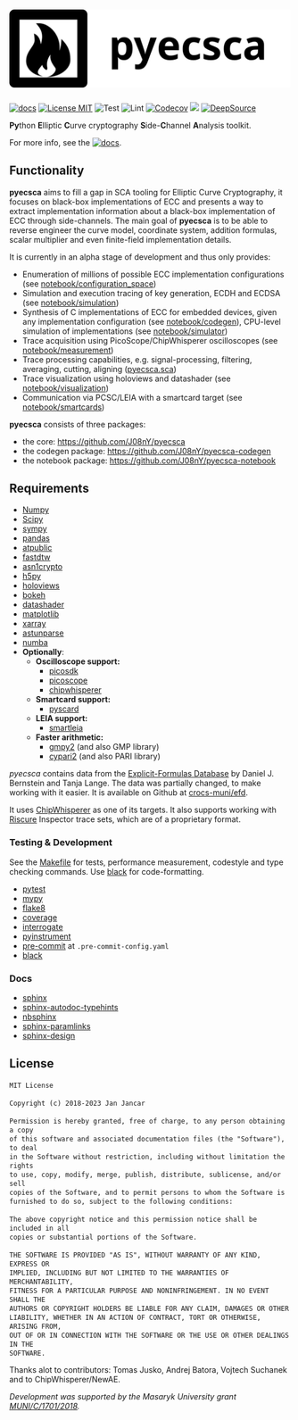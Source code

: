 # ![](docs/_static/logo_black_full.png)

[![docs](https://img.shields.io/badge/docs-neuromancer.sk-brightgreen.svg)](https://neuromancer.sk/pyecsca/)  [![License MIT ](https://img.shields.io/github/license/J08nY/pyecsca?color=brightgreen)](https://github.com/J08nY/pyecsca/blob/master/LICENSE) ![Test](https://github.com/J08nY/pyecsca/workflows/Test/badge.svg) ![Lint](https://github.com/J08nY/pyecsca/workflows/Lint/badge.svg) [![Codecov](https://img.shields.io/codecov/c/gh/J08nY/pyecsca?color=brightgreen&logo=codecov)](https://codecov.io/gh/J08nY/pyecsca) ![](https://img.shields.io/static/v1?label=mypy&message=No%20issues&color=brightgreen) [![DeepSource](https://deepsource.io/gh/J08nY/pyecsca.svg/?label=active+issues&show_trend=true)](https://deepsource.io/gh/J08nY/pyecsca/?ref=repository-badge)

**Py**thon **E**lliptic **C**urve cryptography **S**ide-**C**hannel **A**nalysis toolkit.

For more info, see the [![docs](https://img.shields.io/badge/docs-neuromancer.sk-brightgreen.svg)](https://neuromancer.sk/pyecsca/).

## Functionality

**pyecsca** aims to fill a gap in SCA tooling for Elliptic Curve Cryptography, it focuses on
black-box implementations of ECC and presents a way to extract implementation information
about a black-box implementation of ECC through side-channels. The main goal of **pyecsca**
is to be able to reverse engineer the curve model, coordinate system, addition formulas, scalar
multiplier and even finite-field implementation details.

It is currently in an alpha stage of development and thus only provides:
 - Enumeration of millions of possible ECC implementation configurations (see [notebook/configuration_space](https://neuromancer.sk/pyecsca/notebook/configuration_space.html))
 - Simulation and execution tracing of key generation, ECDH and ECDSA (see [notebook/simulation](https://neuromancer.sk/pyecsca/notebook/simulation.html))
 - Synthesis of C implementations of ECC for embedded devices, given any implementation configuration (see [notebook/codegen](https://neuromancer.sk/pyecsca/notebook/codegen.html)),
   CPU-level simulation of implementations (see [notebook/simulator](https://neuromancer.sk/pyecsca/notebook/simulator.html))
 - Trace acquisition using PicoScope/ChipWhisperer oscilloscopes (see [notebook/measurement](https://neuromancer.sk/pyecsca/notebook/measurement.html))
 - Trace processing capabilities, e.g. signal-processing, filtering, averaging, cutting, aligning ([pyecsca.sca](https://neuromancer.sk/pyecsca/api/pyecsca.sca.html))
 - Trace visualization using holoviews and datashader (see [notebook/visualization](https://neuromancer.sk/pyecsca/notebook/visualization.html))
 - Communication via PCSC/LEIA with a smartcard target (see [notebook/smartcards](https://neuromancer.sk/pyecsca/notebook/smartcards.html))

**pyecsca** consists of three packages:
 - the core: https://github.com/J08nY/pyecsca
 - the codegen package: https://github.com/J08nY/pyecsca-codegen
 - the notebook package: https://github.com/J08nY/pyecsca-notebook

## Requirements

 - [Numpy](https://www.numpy.org/)
 - [Scipy](https://www.scipy.org/)
 - [sympy](https://sympy.org/)
 - [pandas](https://pandas.pydata.org/)
 - [atpublic](https://public.readthedocs.io/)
 - [fastdtw](https://github.com/slaypni/fastdtw)
 - [asn1crypto](https://github.com/wbond/asn1crypto)
 - [h5py](https://www.h5py.org/)
 - [holoviews](https://holoviews.org)
 - [bokeh](https://bokeh.org)
 - [datashader](https://datashader.org)
 - [matplotlib](https://matplotlib.org/)
 - [xarray](https://xarray.pydata.org/en/stable/)
 - [astunparse](https://astunparse.readthedocs.io/)
 - [numba](https://numba.pydata.org/)
 - **Optionally**:
   - **Oscilloscope support:**
     - [picosdk](https://github.com/picotech/picosdk-python-wrappers/)
     - [picoscope](https://github.com/colinoflynn/pico-python)
     - [chipwhisperer](https://github.com/newaetech/chipwhisperer)
   - **Smartcard support:**
     - [pyscard](https://pyscard.sourceforge.io/)
   - **LEIA support:**
     - [smartleia](https://pypi.org/project/smartleia/)
   - **Faster arithmetic:**
     - [gmpy2](https://gmpy2.readthedocs.io/) (and also GMP library)
     - [cypari2](https://cypari2.readthedocs.io/) (and also PARI library)

*pyecsca* contains data from the [Explicit-Formulas Database](https://www.hyperelliptic.org/EFD/index.html) by Daniel J. Bernstein and Tanja Lange.
The data was partially changed, to make working with it easier. It is available on Github at [crocs-muni/efd](https://github.com/crocs-muni/efd).

It uses [ChipWhisperer](https://chipwhisperer.com) as one of its targets. It also supports working with [Riscure](https://www.riscure.com) Inspector
trace sets, which are of a proprietary format.

### Testing & Development

See the [Makefile](Makefile) for tests, performance measurement, codestyle and type checking commands.
Use [black](https://github.com/psf/black) for code-formatting.

 - [pytest](https://pytest.org)
 - [mypy](http://mypy-lang.org/)
 - [flake8](https://flake8.pycqa.org/)
 - [coverage](https://coverage.readthedocs.io/)
 - [interrogate](https://interrogate.readthedocs.io/)
 - [pyinstrument](https://github.com/joerick/pyinstrument/)
 - [pre-commit](https://pre-commit.com/) at `.pre-commit-config.yaml`
 - [black](https://github.com/psf/black)

### Docs

 - [sphinx](https://www.sphinx-doc.org/)
 - [sphinx-autodoc-typehints](https://pypi.org/project/sphinx-autodoc-typehints/)
 - [nbsphinx](https://nbsphinx.readthedocs.io/)
 - [sphinx-paramlinks](https://pypi.org/project/sphinx-paramlinks/)
 - [sphinx-design](https://sphinx-design.readthedocs.io/)


## License

    MIT License

    Copyright (c) 2018-2023 Jan Jancar

    Permission is hereby granted, free of charge, to any person obtaining a copy
    of this software and associated documentation files (the "Software"), to deal
    in the Software without restriction, including without limitation the rights
    to use, copy, modify, merge, publish, distribute, sublicense, and/or sell
    copies of the Software, and to permit persons to whom the Software is
    furnished to do so, subject to the following conditions:

    The above copyright notice and this permission notice shall be included in all
    copies or substantial portions of the Software.

    THE SOFTWARE IS PROVIDED "AS IS", WITHOUT WARRANTY OF ANY KIND, EXPRESS OR
    IMPLIED, INCLUDING BUT NOT LIMITED TO THE WARRANTIES OF MERCHANTABILITY,
    FITNESS FOR A PARTICULAR PURPOSE AND NONINFRINGEMENT. IN NO EVENT SHALL THE
    AUTHORS OR COPYRIGHT HOLDERS BE LIABLE FOR ANY CLAIM, DAMAGES OR OTHER
    LIABILITY, WHETHER IN AN ACTION OF CONTRACT, TORT OR OTHERWISE, ARISING FROM,
    OUT OF OR IN CONNECTION WITH THE SOFTWARE OR THE USE OR OTHER DEALINGS IN THE
    SOFTWARE.

Thanks alot to contributors: Tomas Jusko, Andrej Batora, Vojtech Suchanek and
to ChipWhisperer/NewAE.

*Development was supported by the Masaryk University grant [MUNI/C/1701/2018](https://www.muni.cz/en/research/projects/46834).*
